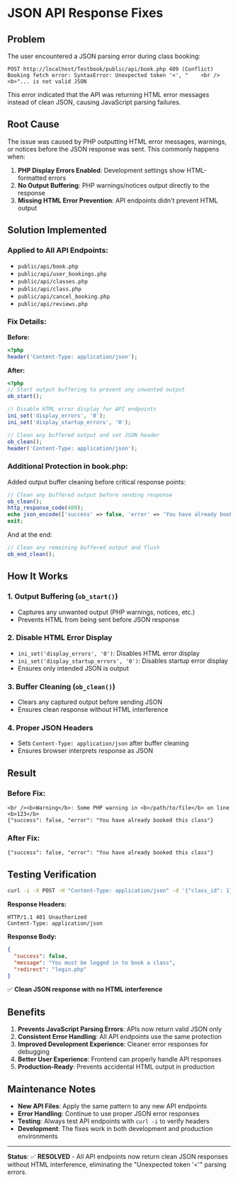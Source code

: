 # JSON API Response Fixes

## Problem

The user encountered a JSON parsing error during class booking:

```
POST http://localhost/Testbook/public/api/book.php 409 (Conflict)
Booking fetch error: SyntaxError: Unexpected token '<', "    <br />
<b>"... is not valid JSON
```

This error indicated that the API was returning HTML error messages instead of clean JSON, causing JavaScript parsing failures.

## Root Cause

The issue was caused by PHP outputting HTML error messages, warnings, or notices before the JSON response was sent. This commonly happens when:

1. **PHP Display Errors Enabled**: Development settings show HTML-formatted errors
2. **No Output Buffering**: PHP warnings/notices output directly to the response
3. **Missing HTML Error Prevention**: API endpoints didn't prevent HTML output

## Solution Implemented

### Applied to All API Endpoints:

- `public/api/book.php`
- `public/api/user_bookings.php`
- `public/api/classes.php`
- `public/api/class.php`
- `public/api/cancel_booking.php`
- `public/api/reviews.php`

### Fix Details:

**Before:**

```php
<?php
header('Content-Type: application/json');
```

**After:**

```php
<?php
// Start output buffering to prevent any unwanted output
ob_start();

// Disable HTML error display for API endpoints
ini_set('display_errors', '0');
ini_set('display_startup_errors', '0');

// Clean any buffered output and set JSON header
ob_clean();
header('Content-Type: application/json');
```

### Additional Protection in book.php:

Added output buffer cleaning before critical response points:

```php
// Clean any buffered output before sending response
ob_clean();
http_response_code(409);
echo json_encode(['success' => false, 'error' => 'You have already booked this class']);
exit;
```

And at the end:

```php
// Clean any remaining buffered output and flush
ob_end_clean();
```

## How It Works

### 1. Output Buffering (`ob_start()`)

- Captures any unwanted output (PHP warnings, notices, etc.)
- Prevents HTML from being sent before JSON response

### 2. Disable HTML Error Display

- `ini_set('display_errors', '0')`: Disables HTML error display
- `ini_set('display_startup_errors', '0')`: Disables startup error display
- Ensures only intended JSON is output

### 3. Buffer Cleaning (`ob_clean()`)

- Clears any captured output before sending JSON
- Ensures clean response without HTML interference

### 4. Proper JSON Headers

- Sets `Content-Type: application/json` after buffer cleaning
- Ensures browser interprets response as JSON

## Result

### Before Fix:

```
<br /><b>Warning</b>: Some PHP warning in <b>/path/to/file</b> on line <b>123</b>
{"success": false, "error": "You have already booked this class"}
```

### After Fix:

```
{"success": false, "error": "You have already booked this class"}
```

## Testing Verification

```bash
curl -i -X POST -H "Content-Type: application/json" -d '{"class_id": 1}' http://localhost/Testbook/public/api/book.php
```

**Response Headers:**

```
HTTP/1.1 401 Unauthorized
Content-Type: application/json
```

**Response Body:**

```json
{
  "success": false,
  "message": "You must be logged in to book a class",
  "redirect": "login.php"
}
```

✅ **Clean JSON response with no HTML interference**

## Benefits

1. **Prevents JavaScript Parsing Errors**: APIs now return valid JSON only
2. **Consistent Error Handling**: All API endpoints use the same protection
3. **Improved Development Experience**: Cleaner error responses for debugging
4. **Better User Experience**: Frontend can properly handle API responses
5. **Production-Ready**: Prevents accidental HTML output in production

## Maintenance Notes

- **New API Files**: Apply the same pattern to any new API endpoints
- **Error Handling**: Continue to use proper JSON error responses
- **Testing**: Always test API endpoints with `curl -i` to verify headers
- **Development**: The fixes work in both development and production environments

---

**Status**: ✅ **RESOLVED** - All API endpoints now return clean JSON responses without HTML interference, eliminating the "Unexpected token '<'" parsing errors.

